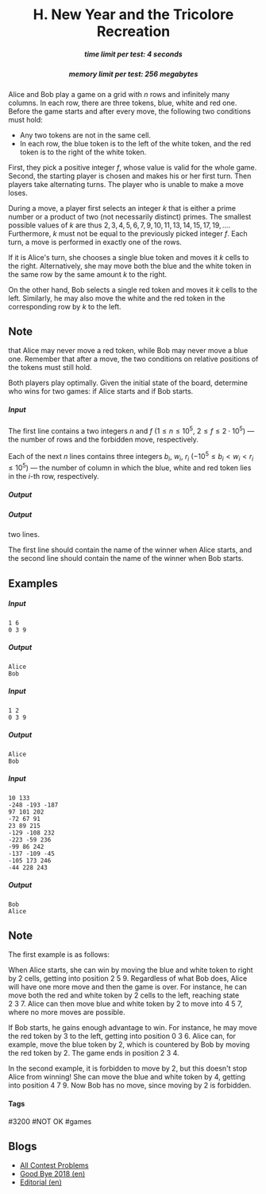 <h1 style='text-align: center;'> H. New Year and the Tricolore Recreation</h1>

<h5 style='text-align: center;'>time limit per test: 4 seconds</h5>
<h5 style='text-align: center;'>memory limit per test: 256 megabytes</h5>

Alice and Bob play a game on a grid with $n$ rows and infinitely many columns. In each row, there are three tokens, blue, white and red one. Before the game starts and after every move, the following two conditions must hold: 

* Any two tokens are not in the same cell.
* In each row, the blue token is to the left of the white token, and the red token is to the right of the white token.

First, they pick a positive integer $f$, whose value is valid for the whole game. Second, the starting player is chosen and makes his or her first turn. Then players take alternating turns. The player who is unable to make a move loses. 

During a move, a player first selects an integer $k$ that is either a prime number or a product of two (not necessarily distinct) primes. The smallest possible values of $k$ are thus $2, 3, 4, 5, 6, 7, 9, 10, 11, 13, 14, 15, 17, 19, \dots$. Furthermore, $k$ must not be equal to the previously picked integer $f$. Each turn, a move is performed in exactly one of the rows.

If it is Alice's turn, she chooses a single blue token and moves it $k$ cells to the right. Alternatively, she may move both the blue and the white token in the same row by the same amount $k$ to the right.

On the other hand, Bob selects a single red token and moves it $k$ cells to the left. Similarly, he may also move the white and the red token in the corresponding row by $k$ to the left.

## Note

 that Alice may never move a red token, while Bob may never move a blue one. Remember that after a move, the two conditions on relative positions of the tokens must still hold. 

Both players play optimally. Given the initial state of the board, determine who wins for two games: if Alice starts and if Bob starts. 

##### Input

The first line contains a two integers $n$ and $f$ ($1 \leq n \leq 10^5$, $2 \leq f \leq 2 \cdot 10^5$) — the number of rows and the forbidden move, respectively.

Each of the next $n$ lines contains three integers $b_i$, $w_i$, $r_i$ ($-10^5 \leq b_i < w_i < r_i \leq 10^5$) — the number of column in which the blue, white and red token lies in the $i$-th row, respectively. 

##### Output

##### Output

 two lines. 

The first line should contain the name of the winner when Alice starts, and the second line should contain the name of the winner when Bob starts.

## Examples

##### Input


```text
1 6
0 3 9
```
##### Output


```text
Alice
Bob
```
##### Input


```text
1 2
0 3 9
```
##### Output


```text
Alice
Bob
```
##### Input


```text
10 133
-248 -193 -187
97 101 202
-72 67 91
23 89 215
-129 -108 232
-223 -59 236
-99 86 242
-137 -109 -45
-105 173 246
-44 228 243
```
##### Output


```text
Bob
Alice
```
## Note

The first example is as follows:

When Alice starts, she can win by moving the blue and white token to right by $2$ cells, getting into position $2~5~9$. Regardless of what Bob does, Alice will have one more move and then the game is over. For instance, he can move both the red and white token by $2$ cells to the left, reaching state $2~3~7$. Alice can then move blue and white token by $2$ to move into $4~5~7$, where no more moves are possible.

If Bob starts, he gains enough advantage to win. For instance, he may move the red token by $3$ to the left, getting into position $0~3~6$. Alice can, for example, move the blue token by $2$, which is countered by Bob by moving the red token by $2$. The game ends in position $2~3~4$. 

In the second example, it is forbidden to move by $2$, but this doesn't stop Alice from winning! She can move the blue and white token by $4$, getting into position $4~7~9$. Now Bob has no move, since moving by $2$ is forbidden.



#### Tags 

#3200 #NOT OK #games 

## Blogs
- [All Contest Problems](../Good_Bye_2018.md)
- [Good Bye 2018 (en)](../blogs/Good_Bye_2018_(en).md)
- [Editorial (en)](../blogs/Editorial_(en).md)
